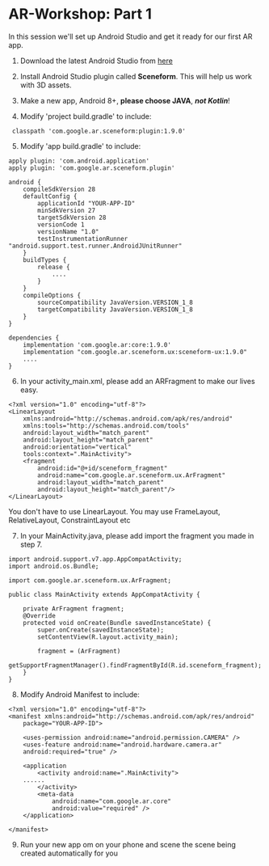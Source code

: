 # AR-Workshop:  Part 1

In this session we'll set up Android Studio and get it ready for our first AR app.

1. Download the latest Android Studio from [here](https://developer.android.com/studio/)

2. Install Android Studio plugin called **Sceneform**. This will help us work with 3D assets.

3. Make a new app, Android 8+, **please choose JAVA**, ***not Kotlin***!  

4. Modify 'project build.gradle' to include:
```
 classpath 'com.google.ar.sceneform:plugin:1.9.0'
```
5. Modify 'app build.gradle' to include: 
   
```
apply plugin: 'com.android.application'
apply plugin: 'com.google.ar.sceneform.plugin'

android {
    compileSdkVersion 28
    defaultConfig {
        applicationId "YOUR-APP-ID"
        minSdkVersion 27
        targetSdkVersion 28
        versionCode 1
        versionName "1.0"
        testInstrumentationRunner "android.support.test.runner.AndroidJUnitRunner"
    }
    buildTypes {
        release {
            ....
        }
    }
    compileOptions {
        sourceCompatibility JavaVersion.VERSION_1_8
        targetCompatibility JavaVersion.VERSION_1_8
    }
}

dependencies {
    implementation 'com.google.ar:core:1.9.0'
    implementation "com.google.ar.sceneform.ux:sceneform-ux:1.9.0"
    ....
}
```
6. In your activity_main.xml, please add an ARFragment to make our lives easy.
```
<?xml version="1.0" encoding="utf-8"?>
<LinearLayout
    xmlns:android="http://schemas.android.com/apk/res/android"
    xmlns:tools="http://schemas.android.com/tools"
    android:layout_width="match_parent"
    android:layout_height="match_parent"
    android:orientation="vertical"
    tools:context=".MainActivity">
    <fragment
        android:id="@+id/sceneform_fragment"
        android:name="com.google.ar.sceneform.ux.ArFragment"
        android:layout_width="match_parent"
        android:layout_height="match_parent"/>
</LinearLayout>
```
You don't have to use LinearLayout. You may use FrameLayout, RelativeLayout, ConstraintLayout etc

7. In your MainActivity.java, please add import the fragment you made in step 7.
```
import android.support.v7.app.AppCompatActivity;
import android.os.Bundle;

import com.google.ar.sceneform.ux.ArFragment;

public class MainActivity extends AppCompatActivity {

    private ArFragment fragment;
    @Override
    protected void onCreate(Bundle savedInstanceState) {
        super.onCreate(savedInstanceState);
        setContentView(R.layout.activity_main);

        fragment = (ArFragment)
                getSupportFragmentManager().findFragmentById(R.id.sceneform_fragment);
    }
}
```
8. Modify Android Manifest to include:
```
<?xml version="1.0" encoding="utf-8"?>
<manifest xmlns:android="http://schemas.android.com/apk/res/android"
    package="YOUR-APP-ID">

    <uses-permission android:name="android.permission.CAMERA" />
    <uses-feature android:name="android.hardware.camera.ar" 
    android:required="true" />

    <application
        <activity android:name=".MainActivity">
	......
        </activity>
        <meta-data
            android:name="com.google.ar.core"
            android:value="required" />
    </application>

</manifest>
```
9. Run your new app om on your phone and scene the scene being created automatically for you
